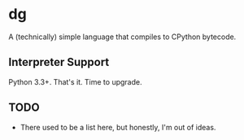 # dg

A (technically) simple language that compiles to CPython bytecode.

## Interpreter Support

Python 3.3+. That's it. Time to upgrade.

## TODO

 * There used to be a list here, but honestly, I'm out of ideas.
